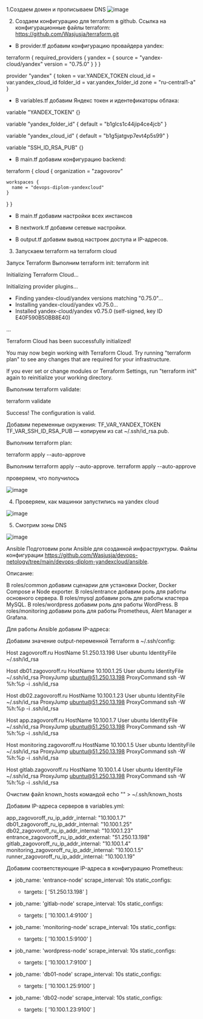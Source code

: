 

1.Создаем домен и прописываем DNS
![image](https://user-images.githubusercontent.com/91008731/189588264-7e147679-2836-4975-9273-eae7a46487d6.png)

2. Создаем конфигурацию для terraform в github. Ссылка на конфигурационные файлы terraform: https://github.com/Wasjusja/terraform.git

- В provider.tf добавим конфигурацию провайдера yandex:

terraform {
  required_providers {
    yandex = {
      source  = "yandex-cloud/yandex"
      version = "0.75.0"
    }
  }
}

provider "yandex" {
  token     = var.YANDEX_TOKEN
  cloud_id  = var.yandex_cloud_id
  folder_id = var.yandex_folder_id
  zone      = "ru-central1-a"
}


 - В variables.tf добавим Яндекс токен и идентефикаторы облака:

variable "YANDEX_TOKEN" {}

variable "yandex_folder_id" {
  default = "b1glcs1c44jip4ce4jcb"
}

variable "yandex_cloud_id" {
  default = "b1g5jatgvp7evt4p5s99"
}

variable "SSH_ID_RSA_PUB" {}


 - В main.tf добавим конфигурацию backend:

terraform {
  cloud {
    organization = "zagovorov"

    workspaces {
      name = "devops-diplom-yandexcloud"
    }
  }
}


 - В main.tf добавим настройки всех инстансов

-  В nextwork.tf добавим сетевые настройки.
-  В output.tf добавим вывод настроек доступа и IP-адресов.


3. Запускаем terraform на terraform cloud

Запуск Terraform
Выполним terraform init:
terraform init


Initializing Terraform Cloud...

Initializing provider plugins...
- Finding yandex-cloud/yandex versions matching "0.75.0"...
- Installing yandex-cloud/yandex v0.75.0...
- Installed yandex-cloud/yandex v0.75.0 (self-signed, key ID E40F590B50BB8E40)

...

Terraform Cloud has been successfully initialized!

You may now begin working with Terraform Cloud. Try running "terraform plan" to
see any changes that are required for your infrastructure.

If you ever set or change modules or Terraform Settings, run "terraform init"
again to reinitialize your working directory.

Выполним terraform validate:

terraform validate

Success! The configuration is valid.

Добавим переменные окружения:
TF_VAR_YANDEX_TOKEN 
TF_VAR_SSH_ID_RSA_PUB — копируем из cat ~/.ssh/id_rsa.pub.

Выполним terraform plan:

terraform apply --auto-approve

Выполним terraform apply --auto-approve.
terraform apply --auto-approve

проверяем,  что получилось

![image](https://user-images.githubusercontent.com/91008731/189588527-8d9d7999-1247-47ec-99a1-cfc8e6a28c9d.png)

4. Проверяем,  как машинки запустились на yandex cloud

![image](https://user-images.githubusercontent.com/91008731/189745940-b0fbb8d0-523a-426d-9906-79ec1d371e04.png)

5. Смотрим зоны DNS

![image](https://user-images.githubusercontent.com/91008731/189747371-95d6252d-eb3f-4309-8f61-9072b1f26f23.png)


Ansible
Подготовим роли Ansible для созданной инфраструктуры. Файлы конфигурации https://github.com/Wasjusja/devops-netology/tree/main/devops-diplom-yandexcloud/ansible.

Описание:

В roles/common добавим сценарии для установки Docker, Docker Compose и Node exporter.
В roles/entrance добавим роль для работы основного сервера.
В roles/mysql добавим роль для работы кластера MySQL.
В roles/wordpress добавим роль для работы WordPress.
В roles/monitoring добавим роль для работы Prometheus, Alert Manager и Grafana.

Для работы Ansible добавим IP-адреса:

Добавим значение output-переменной Terraform в ~/.ssh/config:

Host zagovoroff.ru
  HostName 51.250.13.198
  User ubuntu
  IdentityFile ~/.ssh/id_rsa
  
Host db01.zagovoroff.ru
  HostName 10.100.1.25
  User ubuntu
  IdentityFile ~/.ssh/id_rsa
    ProxyJump ubuntu@51.250.13.198
    ProxyCommand ssh -W %h:%p -i .ssh/id_rsa

Host db02.zagovoroff.ru
  HostName 10.100.1.23
  User ubuntu
  IdentityFile ~/.ssh/id_rsa
    ProxyJump ubuntu@51.250.13.198
    ProxyCommand ssh -W %h:%p -i .ssh/id_rsa

Host app.zagovoroff.ru
  HostName 10.100.1.7
  User ubuntu
  IdentityFile ~/.ssh/id_rsa
    ProxyJump ubuntu@51.250.13.198
    ProxyCommand ssh -W %h:%p -i .ssh/id_rsa

Host monitoring.zagovoroff.ru
  HostName 10.100.1.5
  User ubuntu
  IdentityFile ~/.ssh/id_rsa
    ProxyJump ubuntu@51.250.13.198
    ProxyCommand ssh -W %h:%p -i .ssh/id_rsa

Host gitlab.zagovoroff.ru
  HostName 10.100.1.4
  User ubuntu
  IdentityFile ~/.ssh/id_rsa
    ProxyJump ubuntu@51.250.13.198
    ProxyCommand ssh -W %h:%p -i .ssh/id_rsa

Очистим файл known_hosts командой echo "" > ~/.ssh/known_hosts

Добавим IP-адреса серверов в variables.yml:

app_zagovoroff_ru_ip_addr_internal: "10.100.1.7"
db01_zagovoroff_ru_ip_addr_internal: "10.100.1.25"
db02_zagovoroff_ru_ip_addr_internal: "10.100.1.23"
entrance_zagovoroff_ru_ip_addr_external: "51.250.13.198"
gitlab_zagovoroff_ru_ip_addr_internal: "10.100.1.4"
monitoring_zagovoroff_ru_ip_addr_internal: "10.100.1.5"
runner_zagovoroff_ru_ip_addr_internal: "10.100.1.19"


Добавим соответствующие IP-адреса в конфигурацию Prometheus:
  - job_name: 'entrance-node'
    scrape_interval: 10s
    static_configs:
      - targets: [ '51.250.13.198' ]
      
  - job_name: 'gitlab-node'
    scrape_interval: 10s
    static_configs:
      - targets: [ '10.100.1.4:9100' ]
  
  - job_name: 'monitoring-node'
    scrape_interval: 10s
    static_configs:
      - targets: [ '10.100.1.5:9100' ]
                  
  - job_name: 'wordpress-node'
    scrape_interval: 10s
    static_configs:
      - targets: [ '10.100.1.7:9100' ]

  - job_name: 'db01-node'
    scrape_interval: 10s
    static_configs:
      - targets: [ '10.100.1.25:9100' ]

  - job_name: 'db02-node'
    scrape_interval: 10s
    static_configs:
      - targets: [ '10.100.1.23:9100' ]







